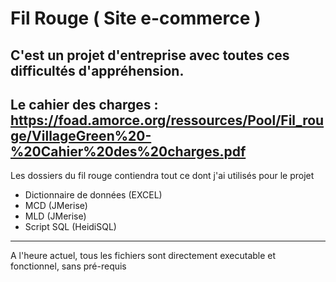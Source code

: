 # Fil Rouge ( Site e-commerce )

C'est un projet d'entreprise avec toutes ces difficultés d'appréhension.
------------------------------------------------------------------------------------------------------------------------
Le cahier des charges : https://foad.amorce.org/ressources/Pool/Fil_rouge/VillageGreen%20-%20Cahier%20des%20charges.pdf
------------------------------------------------------------------------------------------------------------------------
Les dossiers du fil rouge contiendra tout ce dont j'ai utilisés pour le projet
- Dictionnaire de données (EXCEL)
- MCD (JMerise)
- MLD (JMerise)
- Script SQL (HeidiSQL)
------------------------------------------------------------------------------------------------------------------------
A l'heure actuel, tous les fichiers sont directement executable et fonctionnel, sans pré-requis


